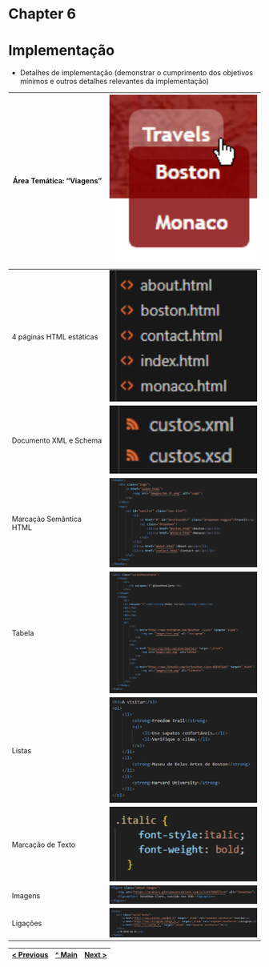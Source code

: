 # Chapter 6
# Implementação

- Detalhes de implementação (demonstrar o cumprimento dos objetivos mínimos e outros
detalhes relevantes da implementação)

| Área Temática: “Viagens” | <img src="docs-img/dropdown.png" alt="dropdown" width="300" /> |
|-------|-------|
| 4 páginas HTML estáticas | <img src="docs-img/4pg.png" alt="4pg" width="300" /> |
| Documento XML e Schema | <img src="docs-img/xml-xsd.png" alt="xml-xsd" width="300" /> |
| Marcação Semântica HTML | <img src="docs-img/semantica.png" alt="semantica" width="300" /> |
| Tabela | <img src="docs-img/table-elements.png" alt="table-elements" width="300" /> |
| Listas | <img src="docs-img/ex.listas.png" alt="ex.listas" width="300" /> |
| Marcação de Texto | <img src="docs-img/ex.css.marcação.png" alt="ex.css.marcação" width="300" /> |
| Imagens | <img src="docs-img/ex.figure.png" alt="ex.figure" width="300" /> |
| Ligações | <img src="docs-img/ex.hiperligacao.png" alt="ex.hiperligacao" width="300" /> |

| [< Previous](C5.md) | [^ Main](../README.md) | [Next >](C7.md) |
|:----------------------------------:|:----------------------------------:|:----------------------------------:|
